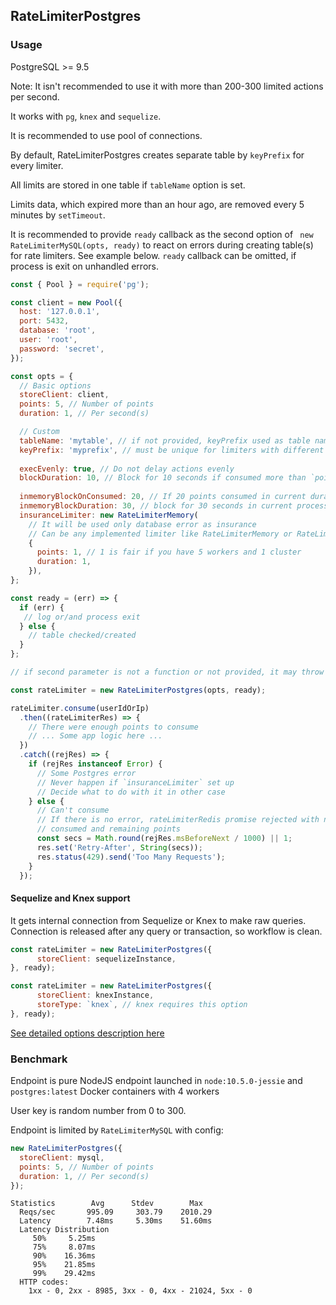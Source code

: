 ## RateLimiterPostgres

### Usage

PostgreSQL >= 9.5

Note: It isn't recommended to use it with more than 200-300 limited actions per second.

It works with `pg`, `knex` and `sequelize`.

It is recommended to use pool of connections.

By default, RateLimiterPostgres creates separate table by `keyPrefix` for every limiter.

All limits are stored in one table if `tableName` option is set.

Limits data, which expired more than an hour ago, are removed every 5 minutes by `setTimeout`.

It is recommended to provide `ready` callback as the second option of ` new RateLimiterMySQL(opts, ready)` 
to react on errors during creating table(s) for rate limiters. See example below. 
`ready` callback can be omitted, if process is exit on unhandled errors.

```javascript
const { Pool } = require('pg');

const client = new Pool({
  host: '127.0.0.1',
  port: 5432,
  database: 'root',
  user: 'root',
  password: 'secret',
});

const opts = {
  // Basic options
  storeClient: client,
  points: 5, // Number of points
  duration: 1, // Per second(s)

  // Custom
  tableName: 'mytable', // if not provided, keyPrefix used as table name
  keyPrefix: 'myprefix', // must be unique for limiters with different purpose
  
  execEvenly: true, // Do not delay actions evenly
  blockDuration: 10, // Block for 10 seconds if consumed more than `points`
  
  inmemoryBlockOnConsumed: 20, // If 20 points consumed in current duration
  inmemoryBlockDuration: 30, // block for 30 seconds in current process memory
  insuranceLimiter: new RateLimiterMemory(
    // It will be used only database error as insurance
    // Can be any implemented limiter like RateLimiterMemory or RateLimiterRedis extended from RateLimiterAbstract
    {
      points: 1, // 1 is fair if you have 5 workers and 1 cluster
      duration: 1,
    }),
};

const ready = (err) => {
  if (err) {
   // log or/and process exit 
  } else {
    // table checked/created
  }
};

// if second parameter is not a function or not provided, it may throw unhandled error on creation db or table

const rateLimiter = new RateLimiterPostgres(opts, ready);

rateLimiter.consume(userIdOrIp)
  .then((rateLimiterRes) => {
    // There were enough points to consume
    // ... Some app logic here ...
  })
  .catch((rejRes) => {
    if (rejRes instanceof Error) {
      // Some Postgres error
      // Never happen if `insuranceLimiter` set up
      // Decide what to do with it in other case
    } else {
      // Can't consume
      // If there is no error, rateLimiterRedis promise rejected with number of ms before next request allowed
      // consumed and remaining points
      const secs = Math.round(rejRes.msBeforeNext / 1000) || 1;
      res.set('Retry-After', String(secs));
      res.status(429).send('Too Many Requests');
    }
  });
```

#### Sequelize and Knex support

It gets internal connection from Sequelize or Knex to make raw queries.
Connection is released after any query or transaction, so workflow is clean.

```javascript
const rateLimiter = new RateLimiterPostgres({
      storeClient: sequelizeInstance,
}, ready);

const rateLimiter = new RateLimiterPostgres({
      storeClient: knexInstance,
      storeType: `knex`, // knex requires this option 
}, ready);
```

[See detailed options description here](https://github.com/animir/node-rate-limiter-flexible#options)

### Benchmark

Endpoint is pure NodeJS endpoint launched in `node:10.5.0-jessie` and `postgres:latest` Docker containers with 4 workers

User key is random number from 0 to 300.

Endpoint is limited by `RateLimiterMySQL` with config:

```javascript
new RateLimiterPostgres({
  storeClient: mysql,
  points: 5, // Number of points
  duration: 1, // Per second(s)
});
```

```text
Statistics        Avg      Stdev        Max
  Reqs/sec       995.09     303.79    2010.29
  Latency        7.48ms     5.30ms    51.60ms
  Latency Distribution
     50%     5.25ms
     75%     8.07ms
     90%    16.36ms
     95%    21.85ms
     99%    29.42ms
  HTTP codes:
    1xx - 0, 2xx - 8985, 3xx - 0, 4xx - 21024, 5xx - 0
```